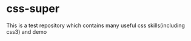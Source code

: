 # css-super
This is a test repository which contains many useful css skills(including css3) and demo
